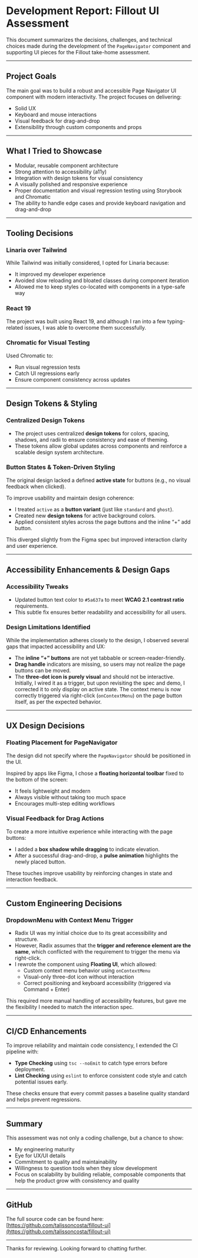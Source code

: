 
# Development Report: Fillout UI Assessment

This document summarizes the decisions, challenges, and technical choices made during the development of the `PageNavigator` component and supporting UI pieces for the Fillout take-home assessment.

---

## Project Goals

The main goal was to build a robust and accessible Page Navigator UI component with modern interactivity. The project focuses on delivering:

- Solid UX
- Keyboard and mouse interactions
- Visual feedback for drag-and-drop
- Extensibility through custom components and props

---

## What I Tried to Showcase

- Modular, reusable component architecture
- Strong attention to accessibility (a11y)
- Integration with design tokens for visual consistency
- A visually polished and responsive experience
- Proper documentation and visual regression testing using Storybook and Chromatic
- The ability to handle edge cases and provide keyboard navigation and drag-and-drop

---

## Tooling Decisions

### Linaria over Tailwind

While Tailwind was initially considered, I opted for Linaria because:

- It improved my developer experience
- Avoided slow reloading and bloated classes during component iteration
- Allowed me to keep styles co-located with components in a type-safe way

### React 19

The project was built using React 19, and although I ran into a few typing-related issues, I was able to overcome them successfully.

### Chromatic for Visual Testing

Used Chromatic to:

- Run visual regression tests
- Catch UI regressions early
- Ensure component consistency across updates

---
## Design Tokens & Styling

### Centralized Design Tokens

- The project uses centralized **design tokens** for colors, spacing, shadows, and radii to ensure consistency and ease of theming.
- These tokens allow global updates across components and reinforce a scalable design system architecture.

### Button States & Token-Driven Styling

The original design lacked a defined **active state** for buttons (e.g., no visual feedback when clicked).

To improve usability and maintain design coherence:

- I treated `active` as a **button variant** (just like `standard` and `ghost`).
- Created new **design tokens** for active background colors.
- Applied consistent styles across the page buttons and the inline “+” add button.

This diverged slightly from the Figma spec but improved interaction clarity and user experience.

---

## Accessibility Enhancements & Design Gaps

### Accessibility Tweaks

- Updated button text color to `#5a637a` to meet **WCAG 2.1 contrast ratio** requirements.
- This subtle fix ensures better readability and accessibility for all users.

### Design Limitations Identified

While the implementation adheres closely to the design, I observed several gaps that impacted accessibility and UX:

- The **inline “+” buttons** are not yet tabbable or screen-reader-friendly.
- **Drag handle** indicators are missing, so users may not realize the page buttons can be moved.
- The **three-dot icon is purely visual** and should not be interactive. Initially, I wired it as a trigger, but upon revisiting the spec and demo, I corrected it to only display on active state. The context menu is now correctly triggered via right-click (`onContextMenu`) on the page button itself, as per the expected behavior.

---

## UX Design Decisions

### Floating Placement for PageNavigator

The design did not specify where the `PageNavigator` should be positioned in the UI.

Inspired by apps like Figma, I chose a **floating horizontal toolbar** fixed to the bottom of the screen:

- It feels lightweight and modern
- Always visible without taking too much space
- Encourages multi-step editing workflows

### Visual Feedback for Drag Actions

To create a more intuitive experience while interacting with the page buttons:

- I added a **box shadow while dragging** to indicate elevation.
- After a successful drag-and-drop, a **pulse animation** highlights the newly placed button.

These touches improve usability by reinforcing changes in state and interaction feedback.

---

## Custom Engineering Decisions

### DropdownMenu with Context Menu Trigger

- Radix UI was my initial choice due to its great accessibility and structure.
- However, Radix assumes that the **trigger and reference element are the same**, which conflicted with the requirement to trigger the menu via right-click.
- I rewrote the component using **Floating UI**, which allowed:
  - Custom context menu behavior using `onContextMenu`
  - Visual-only three-dot icon without interaction
  - Correct positioning and keyboard accessibility (triggered via Command + Enter)

This required more manual handling of accessibility features, but gave me the flexibility I needed to match the interaction spec.

---


## CI/CD Enhancements

To improve reliability and maintain code consistency, I extended the CI pipeline with:

- **Type Checking** using `tsc --noEmit` to catch type errors before deployment.
- **Lint Checking** using `eslint` to enforce consistent code style and catch potential issues early.

These checks ensure that every commit passes a baseline quality standard and helps prevent regressions.

---
## Summary

This assessment was not only a coding challenge, but a chance to show:

- My engineering maturity
- Eye for UX/UI details
- Commitment to quality and maintainability
- Willingness to question tools when they slow development
- Focus on scalability by building reliable, composable components that help the product grow with consistency and quality

---

## GitHub

The full source code can be found here:  
[https://github.com/talissoncosta/fillout-ui](https://github.com/talissoncosta/fillout-ui)

---

Thanks for reviewing. Looking forward to chatting further.
